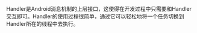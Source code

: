 Handler是Android消息机制的上层接口，这使得在开发过程中只需要和Handler交互即可。Handler的使用过程很简单，通过它可以轻松地将一个任务切换到Handler所在的线程中去执行。

